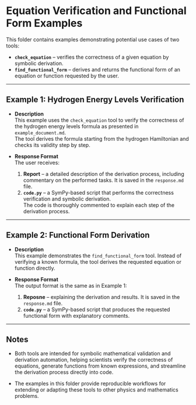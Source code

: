 # Equation Verification and Functional Form Examples

This folder contains examples demonstrating potential use cases of two tools:  
- **`check_equation`** – verifies the correctness of a given equation by symbolic derivation.  
- **`find_functional_form`** – derives and returns the functional form of an equation or function requested by the user.

---

## Example 1: Hydrogen Energy Levels Verification

- **Description**  
  This example uses the `check_equation` tool to verify the correctness of the hydrogen energy levels formula as presented in `example_document.md`.  
  The tool derives the formula starting from the hydrogen Hamiltonian and checks its validity step by step.

- **Response Format**  
  The user receives:
  1. **Report** – a detailed description of the derivation process, including commentary on the performed tasks. It is saved in the `response.md` file.
  2. **`code.py`** – a SymPy-based script that performs the correctness verification and symbolic derivation.  
     The code is thoroughly commented to explain each step of the derivation process.

---

## Example 2: Functional Form Derivation

- **Description**  
  This example demonstrates the `find_functional_form` tool. Instead of verifying a known formula, the tool derives the requested equation or function directly.

- **Response Format**  
  The output format is the same as in Example 1:
  1. **Reposne** – explaining the derivation and results. It is saved in the `response.md` file.
  2. **`code.py`** – a SymPy-based script that produces the requested functional form with explanatory comments.

---

## Notes

- Both tools are intended for symbolic mathematical validation and derivation automation, helping scientists verify the correctness of equations, generate functions from known expressions, and streamline the derivation process directly into code.

- The examples in this folder provide reproducible workflows for extending or adapting these tools to other physics and mathematics problems.
